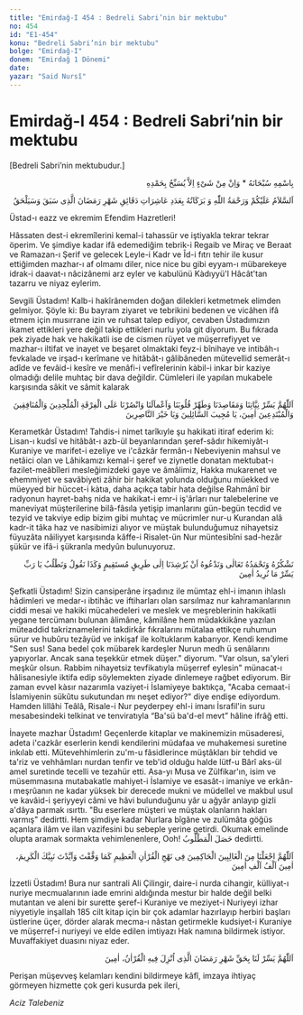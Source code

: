 ```yaml
---
title: "Emirdağ-I 454 : Bedreli Sabri’nin bir mektubu"
no: 454
id: "E1-454"
konu: "Bedreli Sabri’nin bir mektubu"
bolge: "Emirdağ-I"
donem: "Emirdağ 1 Dönemi"
date: 
yazar: "Said Nursî"
---
```


# Emirdağ-I 454 : Bedreli Sabri’nin bir mektubu

<p class="takdim">[Bedreli Sabri’nin mektubudur.]</p>

<p class="arabic" dir="rtl" title="Meal: “Subhân Allah’ın adıyla” * “Hiçbir şey yoktur ki O'nu hamd ile tesbih etmesin” [İsrâ 17:44]">بِاسْمِهِ سُبْحَانَهُ * وَاِنْ مِنْ شَىْءٍ اِلاَّ يُسَبِّحُ بِحَمْدِهِ</p>

<p class="arabic" dir="rtl" title="Meal: “Geçmiş ve gelecek Ramazan aylarının dakikalarının âşireleri adedince Allah'ın selamı, rahmeti ve bereketleri üzerinize olsun.”">اَلسَّلاَمُ عَلَيْكُمْ وَرَحْمَةُ اللّٰهِ وَ بَرَكَاتُهُ بِعَدَدِ عَاشِرَاتِ دَقَائِقِ شَهْرِ رَمَضَانَ الَّذِى سَبَقَ وَسَيَلْحَقُ</p>

Üstad-ı eazz ve ekremim Efendim Hazretleri!

Hâssaten dest-i ekremîlerini kemal-i tahassür ve iştiyakla tekrar tekrar öperim. Ve şimdiye kadar ifâ edemediğim tebrik-i Regaib ve Miraç ve Beraat ve Ramazan-ı Şerif ve gelecek Leyle-i Kadr ve Îd-i fıtrı tehir ile kusur ettiğimden mazhar-ı af olmamı diler, nice nice bu gibi eyyam-ı mübarekeye idrak-i daavat-ı nâcizânemi arz eyler ve kabulünü Kàdıyyü'l Hâcât'tan tazarru ve niyaz eylerim.

Sevgili Üstadım! Kalb-i hakîrânemden doğan dilekleri ketmetmek elimden gelmiyor. Şöyle ki: Bu bayram ziyaret ve tebrikini bedenen ve vicâhen ifâ etmem için musırrane izin ve ruhsat talep ediyor, cevaben Üstadımızın ikamet ettikleri yere değil takip ettikleri nurlu yola git diyorum. Bu fıkrada pek ziyade hak ve hakikatli ise de cismen rüyet ve müşerrefiyyet ve mazhar-ı iltifat ve inayet ve beşaret olmaktaki feyz-i bînihaye ve intibâh-ı fevkalade ve irşad-ı kerîmane ve hitâbât-ı gâlibâneden mütevellid semerât-ı adîde ve fevâid-i kesîre ve menâfi-i vefîrelerinin kàbil-i inkar bir kaziye olmadığı delile muhtaç bir dava değildir. Cümleleri ile yapılan mukabele karşısında sâkit ve sâmit kalarak

<p class="arabic" dir="rtl" title="Meal: “Ey İlahımız! Niyetlerimizi ve maksatlarımızı kolaylaştır! Kalplerimizi ve amellerimizi temizle! Mülhidler, münafıklar ve bidatçiler fırkasına karşı bize yardım eyle!, âmin. Ey isteyenlere icabet eden ve ey yardımcıların en hayırlısı!”">اَللّٰهُمَّ يَسِّرْ نِيَّاتِنَا وَمَقَاصِدَنَا وَطَهِّرْ قُلُوبَنَا وَاَعْماَلَنَا وَانْصُرْنَا عَلَى الْفِرْقَةِ الْمُلْحِدِينَ وَالْمُنَافِقِينَ وَالْمُبْتَدِعِينَ اٰمِينَ، يَا مُجِيبَ السَّائِلِينَ وَيَا خَيْرَ النَّاصِرِينَ</p>

Kerametkâr Üstadım! Tahdis-i nimet tarîkıyle şu hakikati itiraf ederim ki: Lisan-ı kudsî ve hitâbât-ı azb-ül beyanlarından şeref-sâdır hikemiyât-ı Kuraniye ve marifet-i ezeliye ve i'câzkâr fermân-ı Nebeviyenin mahsul ve netâici olan ve Lâhikamızı kemal-i şeref ve ziynetle donatan mektubat-ı fazilet-meâbîleri mesleğimizdeki gaye ve âmâlimiz, Hakka mukarenet ve ehemmiyet ve savâbiyeti zâhir bir hakikat yolunda olduğunu müekked ve müeyyed bir hüccet-i kàtıa, daha açıkça tabir hata değilse Rahmânî bir radyonun hayret-bahş nida ve hakikat-i emr-i iş'ârları nur talebelerine ve maneviyat müşterilerine bilâ-fâsıla yetişip imanlarını gün-begün tecdid ve tezyid ve takviye edip bizim gibi muhtaç ve mücrimler nur-u Kurandan alâ kadr-it tâka haz ve nasibimizi alıyor ve müştak bulunduğumuz nihayetsiz füyuzâta nâiliyyet karşısında kâffe-i Risalet-ün Nur müntesibîni sad-hezâr şükür ve ifâ-i şükranla medyûn bulunuyoruz.

<p class="arabic" dir="rtl" title="Meal: “Allah Teala'ya şükrediyoruz ve hamdediyoruz ve bizi sırat-ı müstakîme irşad etmesi için ona dua ediyoruz. Ve keza 'Ya Rab! İsteğimizi kolaylaştır, âmin' diyoruz ve talep ediyoruz.”">نَشْكُرُهُ وَنَحْمَدُهُ تَعَالٰى وَنَدْعُوهُ اَنْ يُرْشِدَنَا اِلٰى طَرِيقٍ مُستَقِيمٍ وَكَذَا نَقُولُ وَنَطْلُبُ يَا رَبِّ يَسِّرْ مَا نُرِيدُ اٰمِينَ</p>

Şefkatli Üstadım! Sizin cansiperâne irşadınız ile mümtaz ehl-i imanın ihlaslı hâdimleri ve medar-ı ibtihâc ve iftiharları olan sarsılmaz nur kahramanlarının ciddi mesai ve hakiki mücahedeleri ve meslek ve meşreblerinin hakikatli yegane tercümanı bulunan âlimâne, kâmilâne hem müdakkikâne yazılan müteaddid takriznamelerini takdirkâr fıkralarını mütalaa ettikçe ruhumun sürur ve hubûru tezâyüd ve inkişaf ile koltuklarım kabarıyor. Kendi kendime "Sen sus! Sana bedel çok mübarek kardeşler Nurun medh ü senâlarını yapıyorlar. Ancak sana teşekkür etmek düşer." diyorum. "Var olsun, sa'yleri meşkûr olsun. Rabbim nihayetsiz tevfikatıyla müşerref eylesin" münacat-ı hâlisanesiyle iktifa edip söylemekten ziyade dinlemeye rağbet ediyorum. Bir zaman evvel kàsır nazarımla vaziyet-i İslamiyeye baktıkça, "Acaba cemaat-i İslamiyenin sükûtu sukutundan mı neşet ediyor?" diye endişe ediyordum. Hamden lillâhi Teâlâ, Risale-i Nur peyderpey ehl-i imanı İsrafil'in suru mesabesindeki telkinat ve tenviratıyla “Ba'sü ba'd-el mevt” hâline ifrâğ etti.

İnayete mazhar Üstadım! Geçenlerde kitaplar ve makinemizin müsaderesi, adeta i'cazkâr eserlerin kendi kendilerini müdafaa ve muhakemesi suretine inkılab etti. Mütevehhimlerin zu'm-u fâsidlerince müştâkları bir tehdid ve ta'riz ve vehhâmları nurdan tenfir ve teb'id olduğu halde lütf-u Bârî aks-ül amel suretinde tecelli ve tezahür etti. Asa-yı Musa ve Zülfikar'ın, isim ve müsemmasına mutabakatle mahiyet-i İslamiye ve esasât-ı imaniye ve erkân-ı meşrûanın ne kadar yüksek bir derecede mukni ve müdellel ve makbul usul ve kavâid-i şeriyyeyi câmi ve hâvi bulunduğunu yâr u ağyâr anlayıp gizli a'dâya parmak ısırttı. "Bu eserlere müşteri ve müştak olanların hakları varmış" dedirtti. Hem şimdiye kadar Nurlara bîgâne ve zulümâta göğüs açanlara ilâm ve ilan vazifesini bu sebeple yerine getirdi. Okumak emelinde olupta aramak sormakta vehimlenenlere, Ooh! <span class="arabic" dir="rtl" title="Meal: “matlup hasıl oldu”">حَصَلَ الْمَطْلُوبُ</span> dedirtti.

<p class="arabic" dir="rtl" title="Meal: “Allahım! Nebiyy-i Kerîmini (a.s.m.) nasıl destekleyip muvaffak kıldınsa, bizi de Kuran-ı Azîm'in yolunda hâkimlerden ve gâliplerden kıl, âmin binlerle âmin.”">اَللّٰهُمَّ اجْعَلْنَا مِنَ الْغَالِبِينَ الْحَاكِمِينَ فِى نَهْجِ الْقُرْاٰنِ الْعَظِيمِ كَمَا وَفَّقْتَ وَاَيَّدْتَ نَبِيَّكَ الْكَرِيمَ، اٰمِينَ اَلْفُ اَلْفِ اٰمِينَ</p>

İzzetli Üstadım! Bura nur santrali Ali Çilingir, daire-i nurda cihangir, külliyat-ı nuriye mecmualarının iade emrini aldığında mestur bir halde değil belki mutantan ve aleni bir surette şeref-i Kuraniye ve meziyet-i Nuriyeyi izhar niyyetiyle inşallah 185 cilt kitap için bir çok adamlar hazırlayıp herbiri başları üstlerine üçer, dörder alarak mecma-ı nâstan getirmekle kudsiyet-i Kuraniye ve müşerref-i nuriyeyi ve elde edilen imtiyazı Hak namına bildirmek istiyor. Muvaffakiyet duasını niyaz eder.

<p class="arabic" dir="rtl" title="Meal: “Yâ İlahenâ! Kuran'ın indirildiği Ramazan ayı hakkı için bize kolaylık ver, âmin”">اَللّٰهُمَّ يَسِّرْ لَنَا بِحَقِّ شَهْرِ رَمَضَانَ الَّذِى اُنْزِلَ فِيهِ الْقُرْاٰنُ، اٰمِينَ</p>

Perişan müşevveş kelamları kendini bildirmeye kâfî, imzaya ihtiyaç görmeyen hizmette çok geri kusurda pek ileri,

*Aciz Talebeniz*

